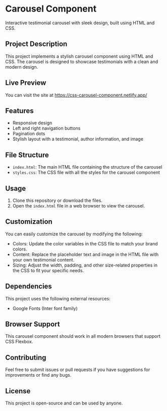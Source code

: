 # Carousel Component

Interactive testimonial carousel with sleek design, built using HTML and CSS.

## Project Description

This project implements a stylish carousel component using HTML and CSS. The carousel is designed to showcase testimonials with a clean and modern design.

## Live Preview

You can visit the site at https://css-carousel-component.netlify.app/

## Features

- Responsive design
- Left and right navigation buttons
- Pagination dots
- Stylish layout with a testimonial, author information, and image

## File Structure

- `index.html`: The main HTML file containing the structure of the carousel
- `styles.css`: The CSS file with all the styles for the carousel component

## Usage

1. Clone this repository or download the files.
2. Open the `index.html` file in a web browser to view the carousel.

## Customization

You can easily customize the carousel by modifying the following:

- Colors: Update the color variables in the CSS file to match your brand colors.
- Content: Replace the placeholder text and image in the HTML file with your own testimonial content.
- Sizing: Adjust the width, padding, and other size-related properties in the CSS to fit your specific needs.

## Dependencies

This project uses the following external resources:

- Google Fonts (Inter font family)

## Browser Support

This carousel component should work in all modern browsers that support CSS Flexbox.

## Contributing

Feel free to submit issues or pull requests if you have suggestions for improvements or find any bugs.

## License

This project is open-source and can be used by anyone.